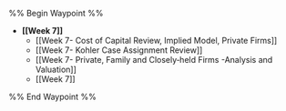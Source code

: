 %% Begin Waypoint %%
- **[[Week 7]]**
	- [[Week 7- Cost of Capital Review, Implied Model, Private Firms]]
	- [[Week 7- Kohler Case Assignment Review]]
	- [[Week 7- Private, Family and Closely‐held Firms -Analysis and Valuation]]
	- [[Week 7]]

%% End Waypoint %%